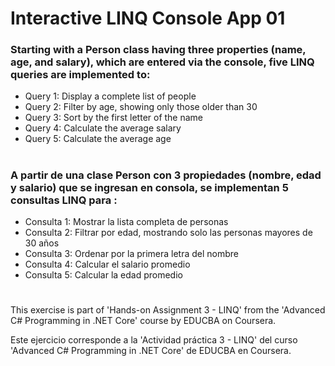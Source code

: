 # Interactive LINQ Console App 01

### Starting with a Person class having three properties (name, age, and salary), which are entered via the console, five LINQ queries are implemented to:

- Query 1: Display a complete list of people
- Query 2: Filter by age, showing only those older than 30
- Query 3: Sort by the first letter of the name
- Query 4: Calculate the average salary
- Query 5: Calculate the average age

#

### A partir de una clase Person con 3 propiedades (nombre, edad y salario) que se ingresan en consola, se implementan 5 consultas LINQ para :

- Consulta 1: Mostrar la lista completa de personas
- Consulta 2: Filtrar por edad, mostrando solo las personas mayores de 30 años
- Consulta 3: Ordenar por la primera letra del nombre
- Consulta 4: Calcular el salario promedio
- Consulta 5: Calcular la edad promedio

# 

This exercise is part of 'Hands-on Assignment 3 - LINQ' from the 'Advanced C# Programming in .NET Core' course by EDUCBA on Coursera.

Este ejercicio corresponde a la 'Actividad práctica 3 - LINQ' del curso 
'Advanced C# Programming in .NET Core' de EDUCBA en Coursera.

